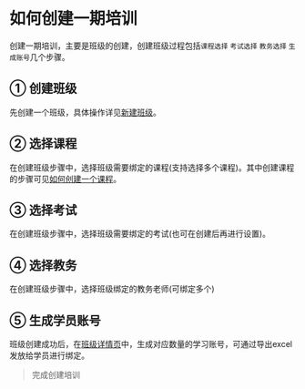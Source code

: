 # 如何创建一期培训

创建一期培训，主要是班级的创建，创建班级过程包括`课程选择` `考试选择` `教务选择` `生成账号`几个步骤。

## ① 创建班级

先创建一个班级，具体操作详见[新建班级](/zh-cn/classes?id=新建班级)。

## ② 选择课程

在创建班级步骤中，选择班级需要绑定的课程(支持选择多个课程)。其中创建课程的步骤可见[如何创建一个课程](/zh-cn/create-course)。

## ③ 选择考试

在创建班级步骤中，选择班级需要绑定的考试(也可在创建后再进行设置)。

## ④ 选择教务

在创建班级步骤中，选择班级绑定的教务老师(可绑定多个)

## ⑤ 生成学员账号

班级创建成功后，在[班级详情页](/zh-cn/classes-detail)中，生成对应数量的学习账号，可通过导出excel发放给学员进行绑定。

> 完成创建培训

